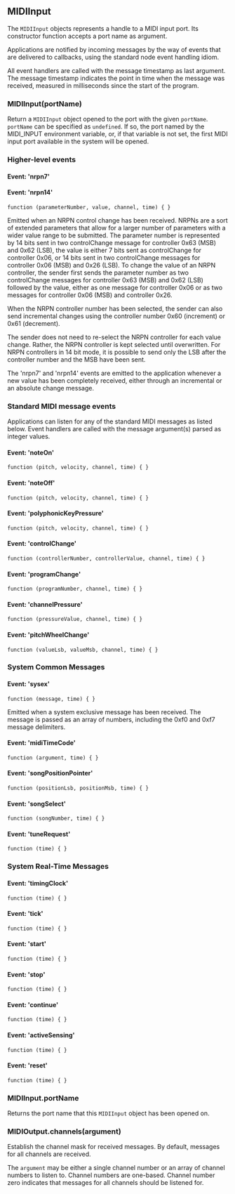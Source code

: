 ## MIDIInput

The `MIDIInput` objects represents a handle to a MIDI input port.
Its constructor function accepts a port name as argument.

Applications are notified by incoming messages by the way of events
that are delivered to callbacks, using the standard node event
handling idiom.

All event handlers are called with the message timestamp as last
argument.  The message timestamp indicates the point in time when the
message was received, measured in milliseconds since the start of the
program.

### MIDIInput(portName)

Return a `MIDIInput` object opened to the port with the given
`portName`.  `portName` can be specified as `undefined`.  If so, the
port named by the MIDI_INPUT environment variable, or, if that
variable is not set, the first MIDI input port available in the system
will be opened.

### Higher-level events

#### Event: 'nrpn7'
#### Event: 'nrpn14'

`function (parameterNumber, value, channel, time) { }`

Emitted when an NRPN control change has been received.  NRPNs are a
sort of extended parameters that allow for a larger number of
parameters with a wider value range to be submitted.  The parameter
number is represented by 14 bits sent in two controlChange message for
controller 0x63 (MSB) and 0x62 (LSB), the value is either 7 bits sent
as controlChange for controller 0x06, or 14 bits sent in two
controlChange messages for controller 0x06 (MSB) and 0x26 (LSB).  To
change the value of an NRPN controller, the sender first sends the
parameter number as two controlChange messages for controller 0x63
(MSB) and 0x62 (LSB) followed by the value, either as one message for
controller 0x06 or as two messages for controller 0x06 (MSB) and
controller 0x26.

When the NRPN controller number has been selected, the sender can also
send incremental changes using the controller number 0x60 (increment)
or 0x61 (decrement).

The sender does not need to re-select the NRPN controller for each
value change.  Rather, the NRPN controller is kept selected until
overwritten.  For NRPN controllers in 14 bit mode, it is possible to
send only the LSB after the controller number and the MSB have been
sent.

The 'nrpn7' and 'nrpn14' events are emitted to the application
whenever a new value has been completely received, either through an
incremental or an absolute change message.

### Standard MIDI message events

Applications can listen for any of the standard MIDI messages as
listed below.  Event handlers are called with the message argument(s)
parsed as integer values.

#### Event: 'noteOn'

`function (pitch, velocity, channel, time) { }`

#### Event: 'noteOff'

`function (pitch, velocity, channel, time) { }`

#### Event: 'polyphonicKeyPressure'

`function (pitch, velocity, channel, time) { }`

#### Event: 'controlChange'

`function (controllerNumber, controllerValue, channel, time) { }`

#### Event: 'programChange'

`function (programNumber, channel, time) { }`

#### Event: 'channelPressure'

`function (pressureValue, channel, time) { }`

#### Event: 'pitchWheelChange'

`function (valueLsb, valueMsb, channel, time) { }`

### System Common Messages

#### Event: 'sysex'

`function (message, time) { }`

Emitted when a system exclusive message has been received.  The
message is passed as an array of numbers, including the 0xf0 and 0xf7
message delimiters.

#### Event: 'midiTimeCode'

`function (argument, time) { }`

#### Event: 'songPositionPointer'

`function (positionLsb, positionMsb, time) { }`

#### Event: 'songSelect'

`function (songNumber, time) { }`

#### Event: 'tuneRequest'

`function (time) { }`

### System Real-Time Messages

#### Event: 'timingClock'

`function (time) { }`

#### Event: 'tick'

`function (time) { }`

#### Event: 'start'

`function (time) { }`

#### Event: 'stop'

`function (time) { }`

#### Event: 'continue'

`function (time) { }`

#### Event: 'activeSensing'

`function (time) { }`

#### Event: 'reset'

`function (time) { }`

### MIDIInput.portName

Returns the port name that this `MIDIInput` object has been opened on.

### MIDIOutput.channels(argument)

Establish the channel mask for received messages.  By default,
messages for all channels are received.

The `argument` may be either a single channel number or an array of
channel numbers to listen to.  Channel numbers are one-based.  Channel
number zero indicates that messages for all channels should be
listened for.